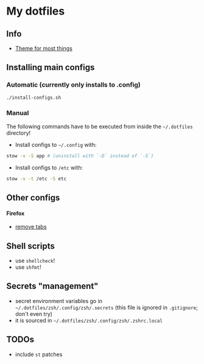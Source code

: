 # My dotfiles

## Info
- [Theme for most things](https://github.com/catppuccin/catppuccin)

## Installing main configs
### Automatic (currently only installs to .config)
```bash
./install-configs.sh
```
### Manual
The following commands have to be executed from inside the `~/.dotfiles` directory!
- Install configs to `~/.config` with: 
```bash
stow -v -S app # (uninstall with `-D` instead of `-S`)
``` 
- Install configs to `/etc` with: 
```bash
stow -v -t /etc -S etc
```

## Other configs
#### Firefox
- [remove tabs](https://superuser.com/a/1424494)

## Shell scripts
- use `shellcheck`!
- use `shfmt`!

## Secrets "management"
- secret environment variables go in `~/.dotfiles/zsh/.config/zsh/.secrets` (this file is ignored in `.gitignore`; don't even try)
- it is sourced in `~/.dotfiles/zsh/.config/zsh/.zshrc.local`

## TODOs
- include `st` patches

